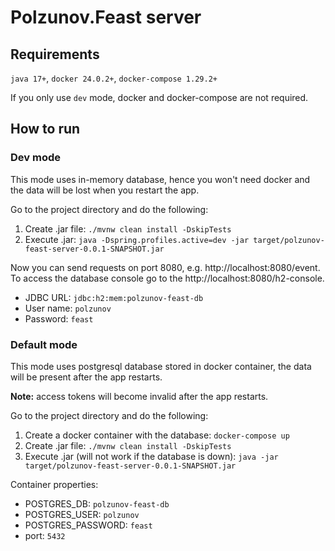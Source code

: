 # Polzunov.Feast server

## Requirements
`java 17+`, `docker 24.0.2+`, `docker-compose 1.29.2+`

If you only use `dev` mode, docker and docker-compose are not required.

## How to run
### Dev mode
This mode uses in-memory database, hence you won't need docker and the data will be lost when you restart the app.

Go to the project directory and do the following:
1. Create .jar file: `./mvnw clean install -DskipTests`
2. Execute .jar: `java -Dspring.profiles.active=dev -jar target/polzunov-feast-server-0.0.1-SNAPSHOT.jar`

Now you can send requests on port 8080, e.g. http://localhost:8080/event.
To access the database console go to the http://localhost:8080/h2-console.
- JDBC URL: `jdbc:h2:mem:polzunov-feast-db`
- User name: `polzunov`
- Password: `feast`

### Default mode
This mode uses postgresql database stored in docker container, the data will be present after the app restarts.

**Note:** access tokens will become invalid after the app restarts.

Go to the project directory and do the following:
1. Create a docker container with the database: `docker-compose up`
2. Create .jar file: `./mvnw clean install -DskipTests`
3. Execute .jar (will not work if the database is down): `java -jar target/polzunov-feast-server-0.0.1-SNAPSHOT.jar`

Container properties:
- POSTGRES_DB: `polzunov-feast-db`
- POSTGRES_USER: `polzunov`
- POSTGRES_PASSWORD: `feast`
- port: `5432`